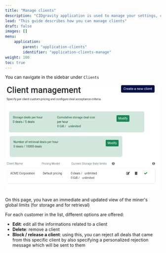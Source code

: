 ```yaml
---
title: "Manage clients"
description: "CIDgravity application is used to manage your settings, clients and pricing models acceptance rules"
lead: "This guide describes how you can manage clients"
draft: false
images: []
menu:
    application:
        parent: "application-clients"
        identifier: "application-clients-manage"
weight: 100
toc: true
---
```


You can navigate in the sidebar under `Clients`

![Manage clients using the client management page](clients-list.png)

On this page, you have an immediate and updated view of the miner's global limits (for storage and for retrieval)

For each customer in the list, different options are offered:

- **Edit**: edit all the informations related to a client
- **Delete**: remove a client
- **Block / release a client**: using this, you can reject all deals that came from this specific client by also specifying a personalized rejection message which will be sent to them


